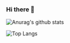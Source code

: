 ### Hi there 👋

![Anurag's github stats](https://github-readme-stats.vercel.app/api?username=yandivd&show_icons=true&count_private=true&hide=stars,issues,contribs)

![Top Langs](https://github-readme-stats.vercel.app/api/top-langs/?username=yandivd&layout=compact&langs_count=6)


